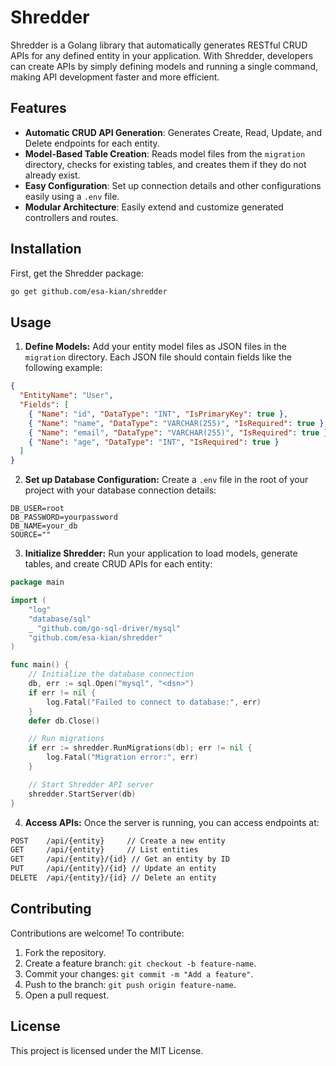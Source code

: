 # Shredder

Shredder is a Golang library that automatically generates RESTful CRUD APIs for any defined entity in your application. With Shredder, developers can create APIs by simply defining models and running a single command, making API development faster and more efficient.

## Features

- **Automatic CRUD API Generation**: Generates Create, Read, Update, and Delete endpoints for each entity.
- **Model-Based Table Creation**: Reads model files from the `migration` directory, checks for existing tables, and creates them if they do not already exist.
- **Easy Configuration**: Set up connection details and other configurations easily using a `.env` file.
- **Modular Architecture**: Easily extend and customize generated controllers and routes.

## Installation

First, get the Shredder package:

```bash
go get github.com/esa-kian/shredder
```

## Usage
1. **Define Models:** Add your entity model files as JSON files in the `migration` directory. Each JSON file should contain fields like the following example:
```json
{
  "EntityName": "User",
  "Fields": [
    { "Name": "id", "DataType": "INT", "IsPrimaryKey": true },
    { "Name": "name", "DataType": "VARCHAR(255)", "IsRequired": true },
    { "Name": "email", "DataType": "VARCHAR(255)", "IsRequired": true },
    { "Name": "age", "DataType": "INT", "IsRequired": true }
  ]
}
```

2. **Set up Database Configuration:** Create a `.env` file in the root of your project with your database connection details:
```dotenv
DB_USER=root
DB_PASSWORD=yourpassword
DB_NAME=your_db
SOURCE=""
```
3. **Initialize Shredder:** Run your application to load models, generate tables, and create CRUD APIs for each entity:

```go
package main

import (
    "log"
    "database/sql"
    _ "github.com/go-sql-driver/mysql"
    "github.com/esa-kian/shredder"
)

func main() {
    // Initialize the database connection
    db, err := sql.Open("mysql", "<dsn>")
    if err != nil {
        log.Fatal("Failed to connect to database:", err)
    }
    defer db.Close()

    // Run migrations
    if err := shredder.RunMigrations(db); err != nil {
        log.Fatal("Migration error:", err)
    }

    // Start Shredder API server
    shredder.StartServer(db)
}
```
4. **Access APIs:** Once the server is running, you can access endpoints at:
```bash
POST    /api/{entity}     // Create a new entity
GET     /api/{entity}     // List entities
GET     /api/{entity}/{id} // Get an entity by ID
PUT     /api/{entity}/{id} // Update an entity
DELETE  /api/{entity}/{id} // Delete an entity
```

## Contributing
Contributions are welcome! To contribute:

1. Fork the repository.
2. Create a feature branch: `git checkout -b feature-name`.
3. Commit your changes: `git commit -m "Add a feature"`.
4. Push to the branch: `git push origin feature-name`.
5. Open a pull request.

## License
This project is licensed under the MIT License.


